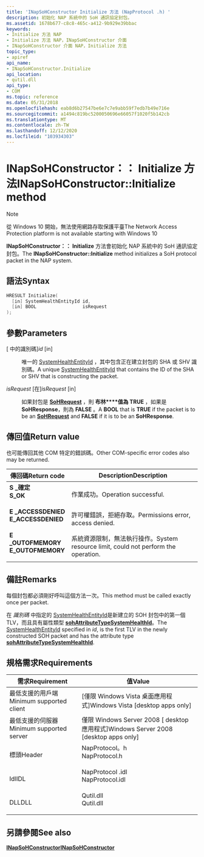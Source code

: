 ```yaml
---
title: 'INapSoHConstructor Initialize 方法 (NapProtocol .h) '
description: 初始化 NAP 系統中的 SoH 通訊協定封包。
ms.assetid: 1678b677-c8c8-465c-a412-9b929e39bbac
keywords:
- Initialize 方法 NAP
- Initialize 方法 NAP，INapSoHConstructor 介面
- INapSoHConstructor 介面 NAP，Initialize 方法
topic_type:
- apiref
api_name:
- INapSoHConstructor.Initialize
api_location:
- qutil.dll
api_type:
- COM
ms.topic: reference
ms.date: 05/31/2018
ms.openlocfilehash: eab8d6b27547be6e7c7e9abb59f7edb7b49e716e
ms.sourcegitcommit: a1494c819bc5200050696e66057f1020f5b142cb
ms.translationtype: MT
ms.contentlocale: zh-TW
ms.lasthandoff: 12/12/2020
ms.locfileid: "103934303"
---
```

# <a name="inapsohconstructorinitialize-method"></a><span data-ttu-id="ee5ff-106">INapSoHConstructor：： Initialize 方法</span><span class="sxs-lookup"><span data-stu-id="ee5ff-106">INapSoHConstructor::Initialize method</span></span>

> [!Note]  
> <span data-ttu-id="ee5ff-107">從 Windows 10 開始，無法使用網路存取保護平臺</span><span class="sxs-lookup"><span data-stu-id="ee5ff-107">The Network Access Protection platform is not available starting with Windows 10</span></span>

 

<span data-ttu-id="ee5ff-108">**INapSoHConstructor：： Initialize** 方法會初始化 NAP 系統中的 SoH 通訊協定封包。</span><span class="sxs-lookup"><span data-stu-id="ee5ff-108">The **INapSoHConstructor::Initialize** method initializes a SoH protocol packet in the NAP system.</span></span>

## <a name="syntax"></a><span data-ttu-id="ee5ff-109">語法</span><span class="sxs-lookup"><span data-stu-id="ee5ff-109">Syntax</span></span>


```C++
HRESULT Initialize(
  [in] SystemHealthEntityId id,
  [in] BOOL                 isRequest
);
```



## <a name="parameters"></a><span data-ttu-id="ee5ff-110">參數</span><span class="sxs-lookup"><span data-stu-id="ee5ff-110">Parameters</span></span>

<dl> <dt>

<span data-ttu-id="ee5ff-111"> \[ 中的識別碼\]</span><span class="sxs-lookup"><span data-stu-id="ee5ff-111">*id* \[in\]</span></span>
</dt> <dd>

<span data-ttu-id="ee5ff-112">唯一的 [SystemHealthEntityId](nap-datatypes.md) ，其中包含正在建立封包的 SHA 或 SHV 識別碼。</span><span class="sxs-lookup"><span data-stu-id="ee5ff-112">A unique [SystemHealthEntityId](nap-datatypes.md) that contains the ID of the SHA or SHV that is constructing the packet.</span></span>

</dd> <dt>

<span data-ttu-id="ee5ff-113">*isRequest* \[在\]</span><span class="sxs-lookup"><span data-stu-id="ee5ff-113">*isRequest* \[in\]</span></span>
</dt> <dd>

<span data-ttu-id="ee5ff-114">如果封包是 [**SoHRequest**](/windows/win32/api/naptypes/ns-naptypes-soh) ，則 **布林\*\*\*\*值為 TRUE** ，如果是 **SoHResponse**，則為 **FALSE** 。</span><span class="sxs-lookup"><span data-stu-id="ee5ff-114">A **BOOL** that is **TRUE** if the packet is to be an [**SoHRequest**](/windows/win32/api/naptypes/ns-naptypes-soh) and **FALSE** if it is to be an **SoHResponse**.</span></span>

</dd> </dl>

## <a name="return-value"></a><span data-ttu-id="ee5ff-115">傳回值</span><span class="sxs-lookup"><span data-stu-id="ee5ff-115">Return value</span></span>

<span data-ttu-id="ee5ff-116">也可能傳回其他 COM 特定的錯誤碼。</span><span class="sxs-lookup"><span data-stu-id="ee5ff-116">Other COM-specific error codes also may be returned.</span></span>



| <span data-ttu-id="ee5ff-117">傳回碼</span><span class="sxs-lookup"><span data-stu-id="ee5ff-117">Return code</span></span>                                                                                     | <span data-ttu-id="ee5ff-118">Description</span><span class="sxs-lookup"><span data-stu-id="ee5ff-118">Description</span></span>                                                        |
|-------------------------------------------------------------------------------------------------|--------------------------------------------------------------------|
| <dl> <span data-ttu-id="ee5ff-119"><dt>**S \_確定**</dt></span><span class="sxs-lookup"><span data-stu-id="ee5ff-119"><dt>**S\_OK** </dt></span></span> </dl>           | <span data-ttu-id="ee5ff-120">作業成功。</span><span class="sxs-lookup"><span data-stu-id="ee5ff-120">Operation successful.</span></span><br/>                                   |
| <dl> <span data-ttu-id="ee5ff-121"><dt>**E \_ACCESSDENIED**</dt></span><span class="sxs-lookup"><span data-stu-id="ee5ff-121"><dt>**E\_ACCESSDENIED** </dt></span></span> </dl> | <span data-ttu-id="ee5ff-122">許可權錯誤，拒絕存取。</span><span class="sxs-lookup"><span data-stu-id="ee5ff-122">Permissions error, access denied.</span></span><br/>                       |
| <dl> <span data-ttu-id="ee5ff-123"><dt>**E \_OUTOFMEMORY**</dt></span><span class="sxs-lookup"><span data-stu-id="ee5ff-123"><dt>**E\_OUTOFMEMORY** </dt></span></span> </dl>  | <span data-ttu-id="ee5ff-124">系統資源限制，無法執行操作。</span><span class="sxs-lookup"><span data-stu-id="ee5ff-124">System resource limit, could not perform the operation.</span></span><br/> |



 

## <a name="remarks"></a><span data-ttu-id="ee5ff-125">備註</span><span class="sxs-lookup"><span data-stu-id="ee5ff-125">Remarks</span></span>

<span data-ttu-id="ee5ff-126">每個封包都必須剛好呼叫這個方法一次。</span><span class="sxs-lookup"><span data-stu-id="ee5ff-126">This method must be called exactly once per packet.</span></span>

<span data-ttu-id="ee5ff-127">在 *識別碼* 中指定的 [SystemHealthEntityId](nap-datatypes.md)是新建立的 SOH 封包中的第一個 TLV，而且具有屬性類型 [**sohAttributeTypeSystemHealthId**](sohattributetype-enum.md)。</span><span class="sxs-lookup"><span data-stu-id="ee5ff-127">The [SystemHealthEntityId](nap-datatypes.md) specified in *id*, is the first TLV in the newly constructed SOH packet and has the attribute type [**sohAttributeTypeSystemHealthId**](sohattributetype-enum.md).</span></span>

## <a name="requirements"></a><span data-ttu-id="ee5ff-128">規格需求</span><span class="sxs-lookup"><span data-stu-id="ee5ff-128">Requirements</span></span>



| <span data-ttu-id="ee5ff-129">需求</span><span class="sxs-lookup"><span data-stu-id="ee5ff-129">Requirement</span></span> | <span data-ttu-id="ee5ff-130">值</span><span class="sxs-lookup"><span data-stu-id="ee5ff-130">Value</span></span> |
|-------------------------------------|--------------------------------------------------------------------------------------------|
| <span data-ttu-id="ee5ff-131">最低支援的用戶端</span><span class="sxs-lookup"><span data-stu-id="ee5ff-131">Minimum supported client</span></span><br/> | <span data-ttu-id="ee5ff-132">\[僅限 Windows Vista 桌面應用程式\]</span><span class="sxs-lookup"><span data-stu-id="ee5ff-132">Windows Vista \[desktop apps only\]</span></span><br/>                                             |
| <span data-ttu-id="ee5ff-133">最低支援的伺服器</span><span class="sxs-lookup"><span data-stu-id="ee5ff-133">Minimum supported server</span></span><br/> | <span data-ttu-id="ee5ff-134">僅限 Windows Server 2008 \[ desktop 應用程式\]</span><span class="sxs-lookup"><span data-stu-id="ee5ff-134">Windows Server 2008 \[desktop apps only\]</span></span><br/>                                       |
| <span data-ttu-id="ee5ff-135">標頭</span><span class="sxs-lookup"><span data-stu-id="ee5ff-135">Header</span></span><br/>                   | <dl> <span data-ttu-id="ee5ff-136"><dt>NapProtocol。h</dt></span><span class="sxs-lookup"><span data-stu-id="ee5ff-136"><dt>NapProtocol.h</dt></span></span> </dl>   |
| <span data-ttu-id="ee5ff-137">Idl</span><span class="sxs-lookup"><span data-stu-id="ee5ff-137">IDL</span></span><br/>                      | <dl> <span data-ttu-id="ee5ff-138"><dt>NapProtocol .idl</dt></span><span class="sxs-lookup"><span data-stu-id="ee5ff-138"><dt>NapProtocol.idl</dt></span></span> </dl> |
| <span data-ttu-id="ee5ff-139">DLL</span><span class="sxs-lookup"><span data-stu-id="ee5ff-139">DLL</span></span><br/>                      | <dl> <span data-ttu-id="ee5ff-140"><dt>Qutil.dll</dt></span><span class="sxs-lookup"><span data-stu-id="ee5ff-140"><dt>Qutil.dll</dt></span></span> </dl>       |



## <a name="see-also"></a><span data-ttu-id="ee5ff-141">另請參閱</span><span class="sxs-lookup"><span data-stu-id="ee5ff-141">See also</span></span>

<dl> <dt>

[<span data-ttu-id="ee5ff-142">**INapSoHConstructor**</span><span class="sxs-lookup"><span data-stu-id="ee5ff-142">**INapSoHConstructor**</span></span>](inapsohconstructor.md)
</dt> </dl>

 

 





